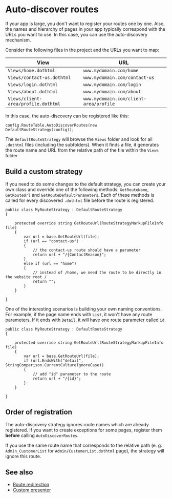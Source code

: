 # Auto-discover routes

If your app is large, you don't want to register your routes one by one. Also, the names and hierarchy of pages in your app typically correspond 
with the URLs you want to use. In this case, you can use the auto-discovery mechanism.

Consider the following files in the project and the URLs you want to map:

View            | URL
----------------|-------------------
`Views/home.dothtml` | `www.mydomain.com/home`
`Views/contact-us.dothtml` | `www.mydomain.com/contact-us`
`Views/login.dothtml` | `www.mydomain.com/login`
`Views/about.dothtml` | `www.mydomain.com/about`
`Views/client-area/profile.dothtml` | `www.mydomain.com/client-area/profile`

In this case, the auto-discovery can be registered like this:

```CSHARP
config.RouteTable.AutoDiscoverRoutes(new DefaultRouteStrategy(config));
```

The `DefaultRouteStrategy` will browse the `Views` folder and look for all `.dothtml` files (including the subfolders). When it finds a file, it generates
the route name and URL from the relative path of the file within the `Views` folder.

## Build a custom strategy

If you need to do some changes to the default strategy, you can create your own class and override one of the following methods: `GetRouteName`, `GetRouteUrl`
and `GetRouteDefaultParameters`. Each of these methods is called for every discovered `.dothtml` file before the route is registered.

```CSHARP
public class MyRouteStrategy : DefaultRouteStrategy
{

    protected override string GetRouteUrl(RouteStrategyMarkupFileInfo file)
    {
        var url = base.GetRouteUrl(file);
        if (url == "contact-us") 
        {
            // the contact-us route should have a parameter
            return url + "/{ContactReason}";
        }
        else if (url == "home") 
        {
            // instead of /home, we need the route to be directly in the website root /
            return "";
        }
    }

}
```

One of the interesting scenarios is building your own naming conventions. For example, if the page name ends with `List`, it won't have any route parameters. If it ends with `Detail`, it will have one route parameter called `id`.

```CSHARP
public class MyRouteStrategy : DefaultRouteStrategy
{

    protected override string GetRouteUrl(RouteStrategyMarkupFileInfo file)
    {
        var url = base.GetRouteUrl(file);
        if (url.EndsWith("detail", StringComparison.CurrentCultureIgnoreCase)) 
        {
            // add "id" parameter to the route
            return url + "/{id}";
        }
    }

}
```

## Order of registration

The auto-discovery strategy ignores route names which are already registered. If you want to create exceptions for some pages, register them **before** calling `AutoDiscoverRoutes`. 

If you use the same route name that corresponds to the relative path (e. g. `Admin_CustomerList` for `Admin/CustomerList.dothtml` page), the strategy will ignore this route.

## See also

* [Route redirection](~/pages/concepts/routing/route-redirection)
* [Custom presenter](~/pages/concepts/routing/custom-presenters)
